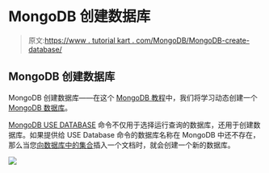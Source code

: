 # MongoDB 创建数据库

> 原文:[https://www . tutorial kart . com/MongoDB/MongoDB-create-database/](https://www.tutorialkart.com/mongodb/mongodb-create-database/)

## MongoDB 创建数据库

MongoDB 创建数据库——在这个 [MongoDB 教程](https://www.tutorialkart.com/mongodb/mongodb-tutorial/)中，我们将学习动态创建一个 [MongoDB 数据库](https://www.tutorialkart.com/mongodb/mongodb-database/)。

[MongoDB USE DATABASE](https://www.tutorialkart.com/mongodb/mongodb-database/#Use-Database-Command) 命令不仅用于选择运行查询的数据库，还用于创建数据库。如果提供给 USE Database 命令的数据库名称在 MongoDB 中还不存在，那么当您[向数据库中的集合](https://www.tutorialkart.com/mongodb/mongodb-insert-document/)插入一个文档时，就会创建一个新的数据库。

[![](../Images/925da31b32d6bc3827932f6c8afb11bb.png)](https://www.tutorialkart.com/)